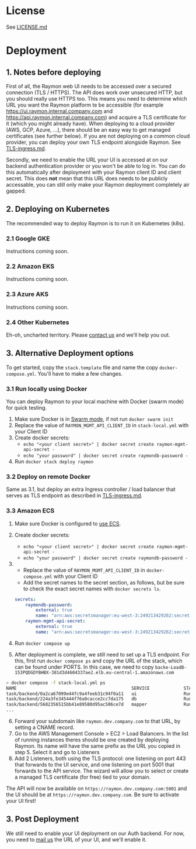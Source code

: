 # License
See [LICENSE.md](LICENSE.md)

# Deployment

## 1. Notes before deploying

First of all, the Raymon web UI needs to be accessed over a secured connection (TLS / HTTPS). The API does work over unsecured HTTP, but you should really use HTTPS too. This means you need to determine which URL you want the Raymon platform te be accessible (for example https://ui.raymon.internal.company.com and https://api.raymon.internal.company.com) and acquire a TLS certificate for it (which you might already have). When deploying to a cloud provider (AWS, GCP, Azure, ...), there should be an easy way to get managed certificates (see further below). 
If you are not deploying on a common cloud provider, you can deploy your own TLS endpoint alongside Raymon. See [TLS-ingress.md](TLS-ingress.md).

Secondly, we need to enable the URL your UI is accessed at on our backend authentication provider or you won't be able to log in. You can do this automatically after deployment with your Raymon client ID and client secret. This does **not** mean that this URL does needs to be publicly accessable, you can still only make your Raymon deployment completely air gapped.

## 2. Deploying on Kubernetes
The recommended way to deploy Raymon is to run it on Kubernetes (k8s). 

### 2.1 Google GKE
Instructions coming soon.

### 2.2 Amazon EKS
Instructions coming soon.

### 2.3 Azure AKS
Instructions coming soon.

### 2.4 Other Kubernetes
Eh-oh, uncharted territory. Please [contact us](mailto:hello@raymon.ai) and we'll help you out.

## 3. Alternative Deployment options
To get started, copy the `stack.template` file and name the copy `docker-compose.yml`. You'll have to make a few changes.

### 3.1 Run locally using Docker
You can deploy Raymon to your local machine with Docker (swarm mode) for quick testing.

1. Make sure Docker is in [Swarm mode](https://docs.docker.com/engine/swarm/), if not run `docker swarm init`
2. Replace the value of `RAYMON_MGMT_API_CLIENT_ID` in `stack-local.yml` with your Client ID
3. Create docker secrets:
    - `echo "<your client secret>" | docker secret create raymon-mgmt-api-secret -`
    - `echo "your password" | docker secret create raymondb-password -`
4. Run `docker stack deploy raymon`

### 3.2 Deploy on remote Docker
Same as 3.1, but deploy an extra Ingress controller / load balancer that serves as TLS endpoint as described in [TLS-ingress.md](TLS-ingress.md).

### 3.3 Amazon ECS

1. Make sure Docker is configured to [use ECS](https://docs.docker.com/cloud/ecs-integration/).
2. Create docker secrets:
    - `echo "<your client secret>" | docker secret create raymon-mgmt-api-secret -`
    - `echo "your password" | docker secret create raymondb-password -`
3. 
    - Replace the value of `RAYMON_MGMT_API_CLIENT_ID` in `docker-compose.yml` with your Client ID
    - Add the secret names to the secret section, as follows, but be sure to check the exact secret names with `docker secrets ls`. 
    ```yaml
    secrets:
        raymondb-password:
            external: true
            name: "arn:aws:secretsmanager:eu-west-3:249213429262:secret:raymondb-password-Ae62Xg"
        raymon-mgmt-api-secret:
            external: true
            name: "arn:aws:secretsmanager:eu-west-3:249213429262:secret:raymon-mgmt-api-secret-KVghvj"
    ```

4. Run `docker compose up`
5. After deployment is complete, we still need to set up a TLS endpoint. For this, first run `docker compose ps` and copy the URL of the stack, which can be found under PORTS. In this case, we need to copy `backe-LoadB-153PQDGDYBHBX-381d3d4604337ae2.elb.eu-central-1.amazonaws.com`
```bash
> docker compose -f stack-local.yml ps
NAME                                            SERVICE             STATUS              PORTS
task/backend/0a2ca67099e44fc9a4feeb31c94f0a11   ui                  Running             backe-LoadB-153PQDGDYBHBX-381d3d4604337ae2.elb.eu-central-1.amazonaws.com:80->80/tcp
task/backend/224a3fe345444f76a0cacce2cc7da175   db                  Running             backe-LoadB-153PQDGDYBHBX-381d3d4604337ae2.elb.eu-central-1.amazonaws.com:5432->5432/tcp
task/backend/5682356515bb41e89580d95ac506ce7d   mapper              Running
...
```
6. Forward your subdomain like `raymon.dev.company.com` to that URL, by setting a CNAME record.
7. Go to the AWS Management Console > EC2 > Load Balancers. In the list of running instances theres should be one created by deploying Raymon. Its name will have the same prefix as the URL you copied in step 5. Select it and go to Listeners
8. Add 2 Listeners, both using the TLS protocol: one listening on port 443 that forwards to the UI service, and one listening on port 5001 that forwards to the API service. The wizard will allow you to select or create a managed TLS certificate (for free) tied to your domain.

The API will now be available on `https://raymon.dev.company.com:5001` and the UI should be at `https://raymon.dev.company.com`. Be sure to activate your UI first!

## 3. Post Deployment
We still need to enable your UI deployment on our Auth backend. For now, you need to [mail us](mailto:hello@raymon.ai) the URL of your UI, and we'll enable it.

